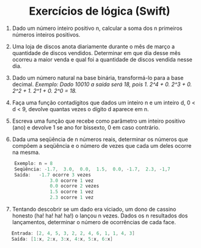 <h1 align="center">Exercícios de lógica (Swift)</h1>

1. Dado um número inteiro positivo n, calcular a soma dos n primeiros números inteiros positivos.

2. Uma loja de discos anota diariamente durante o mês de março a quantidade de discos vendidos. Determinar em que dia desse mês ocorreu a maior venda e qual foi a quantidade de discos vendida nesse dia.

3. Dado um número natural na base binária, transformá-lo para a base decimal.
   _Exemplo: Dado 10010 a saída será 18, pois 1. 2^4 + 0. 2^3 + 0. 2^2 + 1. 2^1 + 0. 2^0 = 18._

4. Faça uma função contadígitos que dados um inteiro n e um inteiro d, 0 < d < 9, devolve quantas vezes o dígito d aparece em n.

5. Escreva uma função que recebe como parâmetro um inteiro positivo (ano) e devolve 1 se ano for bissexto, 0 em caso contrário.

6. Dada uma seqüência de n números reais, determinar os números que compõem a seqüência e o número de vezes que cada um deles ocorre na mesma.

```swift
    Exemplo: n = 8
    Seqüência: -1.7,  3.0,  0.0,  1.5,  0.0, -1.7,  2.3, -1,7
    Saída:   -1.7 ocorre 3 vezes
                 3.0 ocorre 1 vez
                 0.0 ocorre 2 vezes
                 1.5 ocorre 1 vez
                 2.3 ocorre 1 vez
```

7. Tentando descobrir se um dado era viciado, um dono de cassino honesto (ha! ha! ha! ha!) o lançou n vezes. Dados os n resultados dos lançamentos, determinar o número de ocorrências de cada face.

```swift
   Entrada: [2, 4, 5, 3, 2, 2, 4, 6, 1, 1, 4, 3]
   Saída: [1:x, 2:x, 3:x, 4:x, 5:x, 6:x]
```
